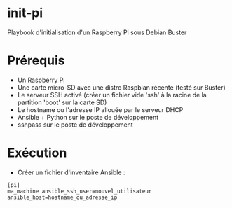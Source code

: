 
# init-pi

Playbook d'initialisation d'un Raspberry Pi sous Debian Buster

# Prérequis

* Un Raspberry Pi
* Une carte micro-SD avec une distro Raspbian récente (testé sur Buster)
* Le serveur SSH activé (créer un fichier vide 'ssh' à la racine de la partition 'boot' sur la carte SD)
* Le hostname ou l'adresse IP allouée par le serveur DHCP
* Ansible + Python sur le poste de développement
* sshpass sur le poste de développement

# Exécution

* Créer un fichier d'inventaire Ansible :

```(ini)
[pi]
ma_machine ansible_ssh_user=nouvel_utilisateur ansible_host=hostname_ou_adresse_ip
```
